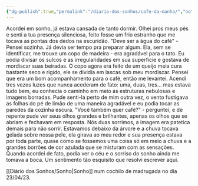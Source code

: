 ```yaml
---
{"dg-publish":true,"permalink":"/diario-dos-sonhos/cafe-da-manha/","noteIcon":""}
---
```



Acordei em sonho, já estava cansada de tanto dormir. Olhei pros meus pés e senti a tua presença silenciosa, feito fosse um frio estranho que me tocava as pontas dos dedos na escuridão. "Deve ser a água do café" - Pensei sozinha. Já devia ser tempo pra preparar algum.
Ela, sem se identificar, me trouxe um copo de madeira -  era agradável para o tato. Eu podia divisar os sulcos e as irregularidades em sua superfície e gostava de mordiscar suas beiradas. O copo agora era feito de um queijo meia cura bastante seco e rigido, ele se dividia em lascas sob meu mordiscar. Pensei que era um bom acompanhamento para o café, então me levantei. Acendi tres vezes luzes que nunca acederam de fato: uma, duas, tres... mas estava tudo bem, eu conhecia o caminho em meio as estruturas nebulosas e imagens borradas.
Pude senti-la perto de mim outra vez, o vento fustigava as folhas do pé de limão de uma maneira agradável e eu podia tocar as paredes da cozinha escura. "Você também quer café?" - perguntei, e de repente pude ver seus olhos grandes e brilhantes, apenas os olhos que se abriam e fechavam em resposta. Nós duas sorrimos, a imagem era patetica demais para não sorrir.
Estavamos debaixo da árvore e a chuva tocava gelada sobre nossa pele, ela girava ao meu redor e sua presença estava por toda parte, quase como se fossemos uma coisa só em meio a chuva e a grandes borrões de cor azulada que se misturam com as sensações.
Quando acordei de fato, podia ver o céu e o sorriso do sonho ainda me tomava a boca. Um sentimento tão esquisito que resolvi escrever aqui.

[[Diário dos Sonhos/Sonho\|Sonho]] num cochilo de madrugada no dia 23/04/23.